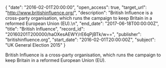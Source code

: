 {
  "date": "2016-02-01T20:00:00", 
  "open_access": true, 
  "target_url": "http://www.britishinfluence.org/", 
  "description": "British Influence is a cross-party organisation, which runs the campaign to keep Britain in a reformed European Union (EU).\n", 
  "end_date": "2017-06-18T00:00:00Z", 
  "title": "British Influence", 
  "record_id": "20160201T200000/haOXesAEWY/rE6qPjBTk/w==", 
  "publisher": "britishinfluence.org", 
  "start_date": "2016-02-01T20:00:00Z", 
  "subject": "UK General Election 2015"
}

British Influence is a cross-party organisation, which runs the campaign to keep Britain in a reformed European Union (EU).
